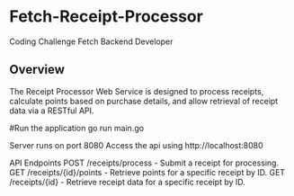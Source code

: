 # Fetch-Receipt-Processor
Coding Challenge Fetch Backend Developer

## Overview
The Receipt Processor Web Service is designed to process receipts, calculate points based on purchase details, and allow retrieval of receipt data via a RESTful API.

#Run the application 
go run main.go

Server runs on port 8080
Access the api using http://localhost:8080


API Endpoints
POST /receipts/process - Submit a receipt for processing.
GET /receipts/{id}/points - Retrieve points for a specific receipt by ID.
GET /receipts/{id} - Retrieve receipt data for a specific receipt by ID.
